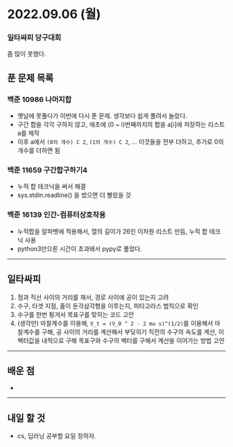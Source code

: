 # 2022.09.06 (월)

### 일타싸피 당구대회

좀 많이 못했다.

## 푼 문제 목록

### 백준 10986 나머지합

- 옛날에 못풀다가 이번에 다시 푼 문제. 생각보다 쉽게 풀려서 놀랐다.
- 구간 합을 각각 구하지 않고, 애초에 (0 ~ i)번째까지의 합을 a[i]에 저장하는 리스트 a를 제작
- 이후 a에서 `(0의 개수) C 2`, `(1의 개수) C 2`, ... 이것들을 전부 더하고, 추가로 0의 개수를 더하면 됨

###  백준 11659 구간합구하기4

- 누적 합 테크닉을 써서 해결
- sys.stdin.readline() 을 썼으면 더 빨랐을 것

### 백준 16139 인간-컴퓨터상호작용

- 누적합을 알파벳에 적용해서, 열의 길이가 26인 이차원 리스트 만듬, 누적 합 테크닉 사용
- python3만으론 시간이 초과돼서 pypy로 풀었다.


---

## 일타싸피

1. 점과 직선 사이의 거리를 재서, 경로 사이에 공이 있는지 고려
2. 수구, 타겟 지점, 홀이 둔각삼각형을 이루는지, 피타고라스 법칙으로 확인
3. 수구를 한번 튕겨서 목표구를 맞히는 코드 고안
4. (생각만) 마찰계수를 이용해, `V_t = (V_0 ^ 2 - 2 mu s)^(1/2)`를 이용해서 마찰계수를 구해, 공 사이의 거리를 계산해서 부딪히기 직전의 수구의 속도를 계산, 이 벡터값을 내적으로 구해 목표구와 수구의 벡터를 구해서 계산을 이어가는 방법 고안

---

## 배운 점

- 


---

## 내일 할 것

- cs, 딥러닝 공부할 요일 정하자.

